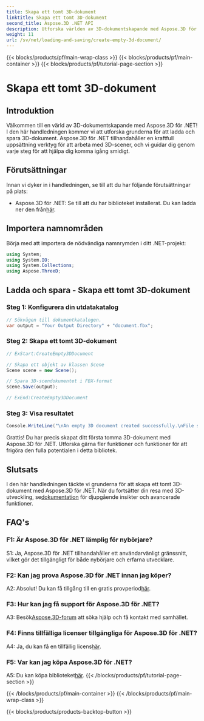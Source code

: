 ```yaml
---
title: Skapa ett tomt 3D-dokument
linktitle: Skapa ett tomt 3D-dokument
second_title: Aspose.3D .NET API
description: Utforska världen av 3D-dokumentskapande med Aspose.3D för .NET. Skapa, redigera och spara fantastiska 3D-scener utan ansträngning.
weight: 11
url: /sv/net/loading-and-saving/create-empty-3d-document/
---
```


{{< blocks/products/pf/main-wrap-class >}}
{{< blocks/products/pf/main-container >}}
{{< blocks/products/pf/tutorial-page-section >}}

# Skapa ett tomt 3D-dokument

## Introduktion

Välkommen till en värld av 3D-dokumentskapande med Aspose.3D för .NET! I den här handledningen kommer vi att utforska grunderna för att ladda och spara 3D-dokument. Aspose.3D för .NET tillhandahåller en kraftfull uppsättning verktyg för att arbeta med 3D-scener, och vi guidar dig genom varje steg för att hjälpa dig komma igång smidigt.

## Förutsättningar

Innan vi dyker in i handledningen, se till att du har följande förutsättningar på plats:

-  Aspose.3D för .NET: Se till att du har biblioteket installerat. Du kan ladda ner den från[här](https://releases.aspose.com/3d/net/).

## Importera namnområden

Börja med att importera de nödvändiga namnrymden i ditt .NET-projekt:

```csharp
using System;
using System.IO;
using System.Collections;
using Aspose.ThreeD;
```

## Ladda och spara - Skapa ett tomt 3D-dokument

### Steg 1: Konfigurera din utdatakatalog

```csharp
// Sökvägen till dokumentkatalogen.
var output = "Your Output Directory" + "document.fbx";
```

### Steg 2: Skapa ett tomt 3D-dokument

```csharp
// ExStart:CreateEmpty3DDocument

// Skapa ett objekt av klassen Scene
Scene scene = new Scene();

// Spara 3D-scendokumentet i FBX-format
scene.Save(output);

// ExEnd:CreateEmpty3DDocument
```

### Steg 3: Visa resultatet

```csharp
Console.WriteLine("\nAn empty 3D document created successfully.\nFile saved at " + output);
```

Grattis! Du har precis skapat ditt första tomma 3D-dokument med Aspose.3D för .NET. Utforska gärna fler funktioner och funktioner för att frigöra den fulla potentialen i detta bibliotek.

## Slutsats

 I den här handledningen täckte vi grunderna för att skapa ett tomt 3D-dokument med Aspose.3D för .NET. När du fortsätter din resa med 3D-utveckling, se[dokumentation](https://reference.aspose.com/3d/net/) för djupgående insikter och avancerade funktioner.

## FAQ's

### F1: Är Aspose.3D för .NET lämplig för nybörjare?

S1: Ja, Aspose.3D för .NET tillhandahåller ett användarvänligt gränssnitt, vilket gör det tillgängligt för både nybörjare och erfarna utvecklare.

### F2: Kan jag prova Aspose.3D för .NET innan jag köper?

 A2: Absolut! Du kan få tillgång till en gratis provperiod[här](https://releases.aspose.com/).

### F3: Hur kan jag få support för Aspose.3D för .NET?

 A3: Besök[Aspose.3D-forum](https://forum.aspose.com/c/3d/18) att söka hjälp och få kontakt med samhället.

### F4: Finns tillfälliga licenser tillgängliga för Aspose.3D för .NET?

 A4: Ja, du kan få en tillfällig licens[här](https://purchase.aspose.com/temporary-license/).

### F5: Var kan jag köpa Aspose.3D för .NET?

 A5: Du kan köpa biblioteket[här](https://purchase.aspose.com/buy).
{{< /blocks/products/pf/tutorial-page-section >}}

{{< /blocks/products/pf/main-container >}}
{{< /blocks/products/pf/main-wrap-class >}}

{{< blocks/products/products-backtop-button >}}
